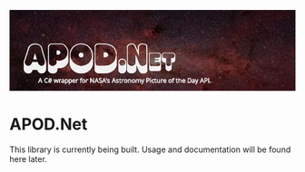 ![A C# wrapper for NASA's Astronomy Picture of the Day API.](img/apod-dotnet.jpg)

# APOD<span></span>.Net
This library is currently being built. Usage and documentation will be found here later.
